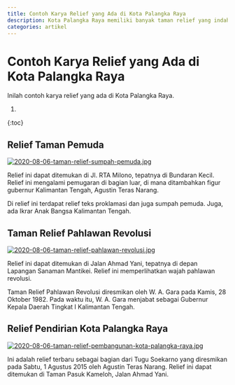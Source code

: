 ```yaml
---
title: Contoh Karya Relief yang Ada di Kota Palangka Raya
description: Kota Palangka Raya memiliki banyak taman relief yang indah.
categories: artikel
---
```

# Contoh Karya Relief yang Ada di Kota Palangka Raya

Inilah contoh karya relief yang ada di Kota Palangka Raya.

1. 
{:toc}

## Relief Taman Pemuda

[![2020-08-06-taman-relief-sumpah-pemuda.jpg](https://i.postimg.cc/Jh7dNsrS/2020-08-06-taman-relief-sumpah-pemuda.jpg)](https://postimg.cc/Mn4DxKjY)

Relief ini dapat ditemukan di Jl. RTA Milono, tepatnya di Bundaran Kecil. Relief ini mengalami pemugaran di bagian luar, di mana ditambahkan figur gubernur Kalimantan Tengah, Agustin Teras Narang.

Di relief ini terdapat relief teks proklamasi dan juga sumpah pemuda. Juga, ada Ikrar Anak Bangsa Kalimantan Tengah.

## Taman Relief Pahlawan Revolusi

[![2020-08-06-taman-relief-pahlawan-revolusi.jpg](https://i.postimg.cc/ZnmNNdZd/2020-08-06-taman-relief-pahlawan-revolusi.jpg)](https://postimg.cc/njdMbMXF)

Relief ini dapat ditemukan di Jalan Ahmad Yani, tepatnya di depan Lapangan Sanaman Mantikei. Relief ini memperlihatkan wajah pahlawan revolusi.

Taman Relief Pahlawan Revolusi diresmikan oleh W. A. Gara pada Kamis, 28 Oktober 1982. Pada waktu itu, W. A. Gara menjabat sebagai Gubernur Kepala Daerah Tingkat I Kalimantan Tengah.

## Relief Pendirian Kota Palangka Raya

[![2020-08-06-taman-relief-pembangunan-kota-palangka-raya.jpg](https://i.postimg.cc/kX44pcj5/2020-08-06-taman-relief-pembangunan-kota-palangka-raya.jpg)](https://postimg.cc/Yj5M41Bc)

Ini adalah relief terbaru sebagai bagian dari Tugu Soekarno yang diresmikan pada Sabtu, 1 Agustus 2015 oleh Agustin Teras Narang. Relief ini dapat ditemukan di Taman Pasuk Kameloh, Jalan Ahmad Yani.
